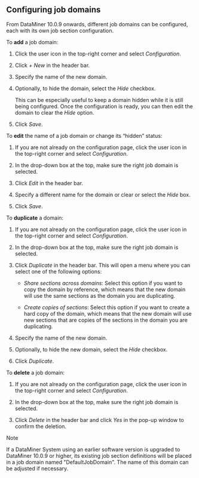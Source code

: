 ## Configuring job domains

From DataMiner 10.0.9 onwards, different job domains can be configured, each with its own job section configuration.

To **add** a job domain:

1. Click the user icon in the top-right corner and select *Configuration*.

2. Click *+ New* in the header bar.

3. Specify the name of the new domain.

4. Optionally, to hide the domain, select the *Hide* checkbox.

    This can be especially useful to keep a domain hidden while it is still being configured. Once the configuration is ready, you can then edit the domain to clear the *Hide* option.

5. Click *Save*.

To **edit** the name of a job domain or change its “hidden” status:

1. If you are not already on the configuration page, click the user icon in the top-right corner and select *Configuration*.

2. In the drop-down box at the top, make sure the right job domain is selected.

3. Click *Edit* in the header bar.

4. Specify a different name for the domain or clear or select the *Hide* box.

5. Click *Save*.

To **duplicate** a domain:

1. If you are not already on the configuration page, click the user icon in the top-right corner and select *Configuration*.

2. In the drop-down box at the top, make sure the right job domain is selected.

3. Click *Duplicate* in the header bar. This will open a menu where you can select one of the following options:

    - *Share sections across domains*: Select this option if you want to copy the domain by reference, which means that the new domain will use the same sections as the domain you are duplicating.

    - *Create copies of sections*: Select this option if you want to create a hard copy of the domain, which means that the new domain will use new sections that are copies of the sections in the domain you are duplicating.

4. Specify the name of the new domain.

5. Optionally, to hide the new domain, select the *Hide* checkbox.

6. Click *Duplicate*.

To **delete** a job domain:

1. If you are not already on the configuration page, click the user icon in the top-right corner and select *Configuration*.

2. In the drop-down box at the top, make sure the right job domain is selected.

3. Click *Delete* in the header bar and click *Yes* in the pop-up window to confirm the deletion.

> [!NOTE]
> If a DataMiner System using an earlier software version is upgraded to DataMiner 10.0.9 or higher, its existing job section definitions will be placed in a job domain named "DefaultJobDomain". The name of this domain can be adjusted if necessary.
>
